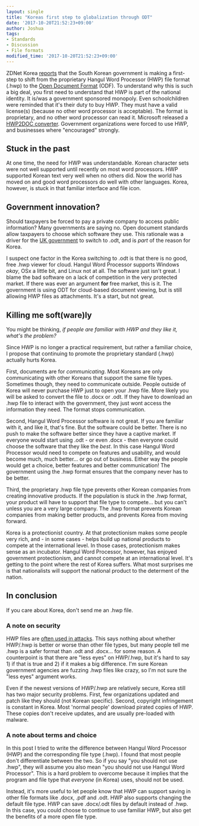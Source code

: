 ```yaml
---
layout: single
title: "Koreas first step to globalization through ODT"
date: '2017-10-20T21:52:23+09:00'
author: Joshua
tags:
- Standards
- Discussion
- File formats
modified_time: '2017-10-20T21:52:23+09:00'
---
```


ZDNet Korea [reports](http://v.media.daum.net/v/20171019165004075) that the South Korean government is making a first-step to shift from the proprietary Hangul Word Processor (HWP) file format (.hwp) to the [Open Document Format](https://www.documentfoundation.org/) (ODF). To understand why this is such a big deal, you first need to understand that HWP is part of the national identity. It is/was a government sponsored monopoly. Even schoolchildren were reminded that it's their duty to buy HWP. They must have a valid license(s) (because no other word processor is acceptable). The format is proprietary, and no other word processor can read it. Microsoft released a [HWP2DOC converter](https://www.microsoft.com/en-us/download/details.aspx?id=36772). Government organizations were forced to use HWP, and businesses where "encouraged" strongly.

## Stuck in the past
At one time, the need for HWP was understandable. Korean character sets were not well supported until recently on most word processors. HWP supported Korean text very well when no others did. Now the world has moved on and good word processors do well with other languages. Korea, however, is stuck in that familiar interface and file icon.

## Government innovation?
Should taxpayers be forced to pay a private company to access public information? Many governments are saying no. Open document standards allow taxpayers to choose which software they use. This rationale was a driver for the [UK government](https://dfir.science/2014/07/uk-adopts-open-document-formats-to.html) to switch to .odt, and is *part* of the reason for Korea.

I suspect one factor in the Korea switching to .odt is that there is no good, free .hwp viewer for cloud. Hangul Word Processor supports Windows *okay*, OSx a little bit, and Linux not at all. The software just isn't great. I blame the bad software on a lack of competition in the very protected market. If there was ever an argument **for** free market, this is it. The government is using ODT for cloud-based document viewing, but is still allowing HWP files as attachments. It's a start, but not great.

## Killing me soft(ware)ly
You might be thinking, *if people are familiar with HWP and they like it, what's the problem?*

Since HWP is no longer a practical requirement, but rather a familiar choice, I propose that continuing to promote the proprietary standard (.hwp) actually hurts Korea.

First, documents are for *communicating*. Most Koreans are only communicating with other Koreans that support the same file types. Sometimes though, they need to communicate outside. People outside of Korea will never purchase HWP just to open your .hwp file. More likely you will be asked to convert the file to .docx or .odt. If they have to download an .hwp file to interact with the government, they just wont access the information they need. The format stops communication.

Second, Hangul Word Processor software is not great. If you are familiar with it, and like it, that's fine. But the software could be better. There is no push to make the software better since they have a captive market. If everyone would start using .odt - or even .docx - then everyone could choose the software that they like the *best*. In this case Hangul Word Processor would need to compete on features and usability, and would become much, much better... or go out of business. Either way the people would get a choice, better features and better communication! The government using the .hwp format ensures that the company never has to be better.

Third, the proprietary .hwp file type prevents other Korean companies from creating innovative products. If the population is stuck in the .hwp format, your product will have to support that file type to compete... but you can't unless you are a very large company. The .hwp format prevents Korean companies from making better products, and prevents Korea from moving forward.

Korea is a protectionist country. At that protectionism makes some people very rich, and - in some cases - helps build up national products to compete at the international level. In those cases, protectionism makes sense as an incubator. Hangul Word Processor, however, has enjoyed government protectionism, and cannot compete at an international level. It's getting to the point where the rest of Korea suffers. What most surprises me is that nationalists will support the national product to the determent of the nation.

## In conclusion
If you care about Korea, don't send me an .hwp file.



### A note on security
HWP files are [often used in attacks](https://www.trendmicro.com/vinfo/us/security/news/cyber-attacks/korean-nuclear-plant-faces-data-leak-and-destruction). This says nothing about whether HWP/.hwp is better or worse than other file types, but many people tell me .hwp is a safer format than .odt and .docx... for some reason. A counterpoint is that there are "less eyes" on HWP/.hwp, but it's hard to say 1) if that is true and 2) if it makes a big difference. I'm sure Korean government agencies are fuzzing .hwp files like crazy, so I'm not sure the "less eyes" argument works.

Even if the newest versions of HWP/.hwp are relatively secure, Korea still has two major security problems. First, few organizations updated and patch like they should (not Korean specific). Second, copyright infringement is constant in Korea. Most 'normal people' download pirated copies of HWP. These copies don't receive updates, and are usually pre-loaded with malware.

### A note about terms and choice
In this post I tried to write the difference between Hangul Word Processor (HWP) and the corresponding file type (.hwp). I found that most people don't differentiate between the two. So if you say "you should not use .hwp", they will assume you also mean "you should not use Hangul Word Processor". This is a hard problem to overcome because it implies that the program and file type that *everyone* (in Korea) uses, should not be used.

Instead, it's more useful to let people know that HWP can support saving in other file formats like .docx, .pdf and .odt. HWP also supports changing the default file type. HWP can save .docx/.odt files by default instead of .hwp. In this case, you could choose to continue to use familiar HWP, but also get the benefits of a more open file type.
